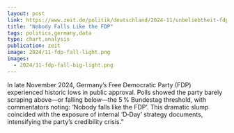 ```yaml
---
layout: post
link: https://www.zeit.de/politik/deutschland/2024-11/unbeliebtheit-fdp-ampelregierung-umfragen-daten
title: "Nobody Falls Like the FDP"
tags: politics,germany,data
type: chart,analysis
publication: zeit
image: 2024/11-fdp-fall-light.png
images: 
  - 2024/11-fdp-fall-big-light.png
---
```


In late November 2024, Germany’s Free Democratic Party (FDP) experienced historic lows in public approval. Polls showed the party barely scraping above—or falling below—the 5 % Bundestag threshold, with commentators noting: ‘Nobody falls like the FDP’. This dramatic slump coincided with the exposure of internal ‘D‑Day’ strategy documents, intensifying the party’s credibility crisis.”

